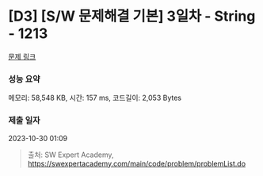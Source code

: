 # [D3] [S/W 문제해결 기본] 3일차 - String - 1213 

[문제 링크](https://swexpertacademy.com/main/code/problem/problemDetail.do?contestProbId=AV14P0c6AAUCFAYi) 

### 성능 요약

메모리: 58,548 KB, 시간: 157 ms, 코드길이: 2,053 Bytes

### 제출 일자

2023-10-30 01:09



> 출처: SW Expert Academy, https://swexpertacademy.com/main/code/problem/problemList.do